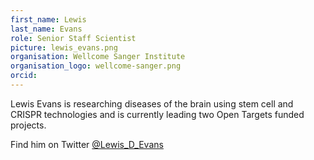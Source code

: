 ```yaml
---
first_name: Lewis
last_name: Evans
role: Senior Staff Scientist
picture: lewis_evans.png
organisation: Wellcome Sanger Institute
organisation_logo: wellcome-sanger.png
orcid: 
---
```


Lewis Evans is researching diseases of the brain using stem cell and CRISPR technologies and is currently leading two Open Targets funded projects. 

Find him on Twitter <a href="https://twitter.com/Lewis_D_Evans" target="_blank">@Lewis_D_Evans</a>
